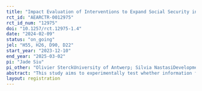 ```yaml
---
title: "Impact Evaluation of Interventions to Expand Social Security in Jordan"
rct_id: "AEARCTR-0012975"
rct_id_num: "12975"
doi: "10.1257/rct.12975-1.4"
date: "2024-02-09"
status: "on_going"
jel: "H55, H26, D90, D22"
start_year: "2023-12-10"
end_year: "2025-03-02"
pi: "Jade Siu"
pi_other: "Olivier SterckUniversity of Antwerp; Silvia NastasiDevelopment Pathways; Onur AltındağBentley University; Diloá AthiasDevelopment Pathways; Shea McClanahan"
abstract: "This study aims to experimentally test whether information frictions are a significant barrier to social security participation in Jordan."
layout: registration
---
```


